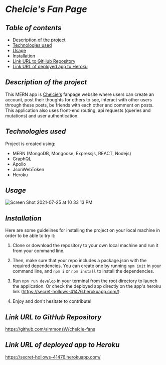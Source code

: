 # **_Chelcie's Fan Page_**

## **_Table of contents_**
* [Description of the project](#description-of-the-project)
* [Technologies used](#technologies-used)
* [Usage](#usage)
* [Installation](#installation)
* [Link URL to GitHub Repository](#link-URL-to-GitHub-repository)
* [Link URL of deployed app to Heroku](#link-URL-of-deployed-app-to-Heroku)

## **_Description of the project_**
This MERN app is [Chelcie's](https://github.com/ChelcieDeAlmeida) fanpage website where users can create an account, post their thoughts for others to see, interact with other users through these posts, be friends with each other and comment on posts. This application also uses front-end routing, api requests (queries and mutations) and user authentication.

## **_Technologies used_**
Project is created using:
* MERN (MongoDB, Mongoose, Expressjs, REACT, Nodejs)
* GraphQL
* Apollo
* JsonWebToken
* Heroku

## **_Usage_**
![Screen Shot 2021-07-25 at 10 33 13 PM](https://user-images.githubusercontent.com/78329298/126937950-cd6f5c47-5601-49c4-8d84-359ae0944b43.png)

## **_Installation_**
Here are some guidelines for installing the project on your local machine in order to be able to try it:

1. Clone or download the repository to your own local machine and run it from your command line.

2. Then, make sure that your repo includes a package.json with the required dependencies. You can create one by running ```npm init``` in your command line, and ```npm i``` or ```npm install``` to install the dependencies.

3. Run ```npm run develop``` in your terminal from the root directory to launch the application. Or check the deployed app directly on the app's heroku link (https://secret-hollows-41476.herokuapp.com/).

4. Enjoy and don't hesitate to contribute!

## **_Link URL to GitHub Repository_**
https://github.com/simmonsW/chelcie-fans

## **_Link URL of deployed app to Heroku_**
https://secret-hollows-41476.herokuapp.com/
